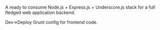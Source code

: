 A ready to consume Node.js + Express.js + Underscore.js stack for a full fledged web application backend.

Dev->Deploy Grunt config for frontend code. 